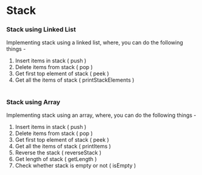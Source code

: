 # Stack

### Stack using Linked List

Implementing stack using a linked list, where, you can do the following things -

1. Insert items in stack ( push )
2. Delete items from stack ( pop )
3. Get first top element of stack ( peek )
4. Get all the items of stack ( printStackElements )

#

### Stack using Array

Implementing stack using an array, where, you can do the following things -

1. Insert items in stack ( push )
2. Delete items from stack ( pop )
3. Get first top element of stack ( peek )
4. Get all the items of stack ( printItems )
5. Reverse the stack ( reverseStack )
6. Get length of stack ( getLength )
7. Check whether stack is empty or not ( isEmpty )
